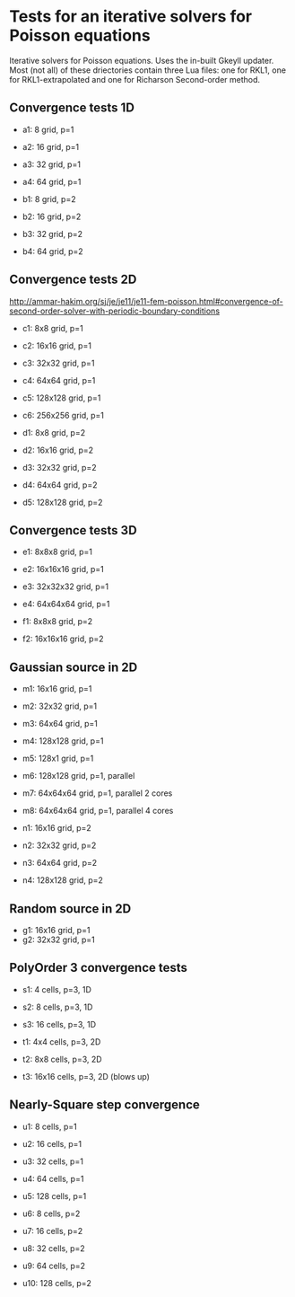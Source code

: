 Tests for an iterative solvers for Poisson equations
====================================================

Iterative solvers for Poisson equations. Uses the in-built Gkeyll
updater. Most (not all) of these driectories contain three Lua files:
one for RKL1, one for RKL1-extrapolated and one for Richarson
Second-order method.

Convergence tests 1D
--------------------

- a1: 8 grid, p=1
- a2: 16 grid, p=1
- a3: 32 grid, p=1
- a4: 64 grid, p=1

- b1: 8 grid, p=2
- b2: 16 grid, p=2
- b3: 32 grid, p=2
- b4: 64 grid, p=2

Convergence tests 2D
--------------------

http://ammar-hakim.org/sj/je/je11/je11-fem-poisson.html#convergence-of-second-order-solver-with-periodic-boundary-conditions

- c1: 8x8 grid, p=1
- c2: 16x16 grid, p=1
- c3: 32x32 grid, p=1
- c4: 64x64 grid, p=1
- c5: 128x128 grid, p=1
- c6: 256x256 grid, p=1

- d1: 8x8 grid, p=2
- d2: 16x16 grid, p=2
- d3: 32x32 grid, p=2
- d4: 64x64 grid, p=2
- d5: 128x128 grid, p=2

Convergence tests 3D
--------------------

- e1: 8x8x8 grid, p=1
- e2: 16x16x16 grid, p=1
- e3: 32x32x32 grid, p=1
- e4: 64x64x64 grid, p=1

- f1: 8x8x8 grid, p=2
- f2: 16x16x16 grid, p=2

Gaussian source in 2D
---------------------

- m1: 16x16 grid, p=1
- m2: 32x32 grid, p=1
- m3: 64x64 grid, p=1
- m4: 128x128 grid, p=1
- m5: 128x1 grid, p=1
- m6: 128x128 grid, p=1, parallel
- m7: 64x64x64 grid, p=1, parallel 2 cores
- m8: 64x64x64 grid, p=1, parallel 4 cores

- n1: 16x16 grid, p=2
- n2: 32x32 grid, p=2
- n3: 64x64 grid, p=2
- n4: 128x128 grid, p=2

Random source in 2D
-------------------

- g1: 16x16 grid, p=1
- g2: 32x32 grid, p=1

PolyOrder 3 convergence tests
-----------------------------

- s1: 4 cells, p=3, 1D
- s2: 8 cells, p=3, 1D
- s3: 16 cells, p=3, 1D

- t1: 4x4 cells, p=3, 2D
- t2: 8x8 cells, p=3, 2D
- t3: 16x16 cells, p=3, 2D (blows up)

Nearly-Square step convergence
------------------------------

- u1: 8 cells, p=1
- u2: 16 cells, p=1
- u3: 32 cells, p=1
- u4: 64 cells, p=1
- u5: 128 cells, p=1

- u6: 8 cells, p=2
- u7: 16 cells, p=2
- u8: 32 cells, p=2
- u9: 64 cells, p=2
- u10: 128 cells, p=2
